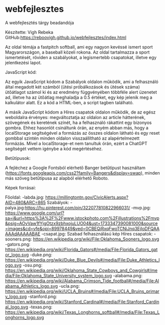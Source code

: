 # webfejlesztes
A webfejlesztés tárgy beadandója

Készítette: Vigh Rebeka
GitHub:https://reboovigh.github.io/webfejlesztes/index.html

Az oldal témája a fastpitch softball, ami egy nagyon kevéssé ismert sport Magyarországon, a baseball közeli rokona. Az oldal tartalmazza a sport ismertetését, röviden a szabályokat, a legismertebb csapatokat, illetve egy jelentkezési lapot.

JavaScript kód:

Az egyik JavaScript kódom a Szabályok oldalon működik, ami a felhasználó által megadott két számból (ütési próbálkozások és ütések száma) ütőátlagot számol ki és az eredmény függvényében többféle alert üzenetet ad, illetve ha az ütőátlag meghaladja a 0.5 értéket, egy kép jelenik meg a kalkulátor alatt. Ez a kód a HTML-ben, a script tagben található.

A másik JavaScript kódom a Híres csapatok oldalon működik, de az egész weboldalra érvényes: megváltoztatja az oldalon az article hátterének, szövegének és keretének színét, ha a felhasználó rákattint egy bizonyos gombra. Ehhez hasonlót csináltunk órán, az enyém abban más, hogy a localStorage segítségével a formázás az összes oldalon látható
és egy reset gombbal szintén minden oldalon visszaállítható az alapértelmezett formázás. Mivel a localStorage-et nem tanultuk órán, ezért a ChatGPT segítségét vettem igénybe a kód megértéséhez.


Betűtípusok:

A fejléchez a Google Fontsból elérhető Banger betűtípust használtam (https://fonts.googleapis.com/css2?family=Bangers&display=swap), minden más szöveg betűtípusa az alapból elérhető Roboto.

Képek forrásai:

Főoldal: 
-labda.jpg: https://millingtontn.gov/CivicAlerts.aspx?AID=480&ARC=865
Szabályok:
-palya.jpg:https://hu.pinterest.com/pin/322077810822966031/
-mvp.jpg: https://www.google.com/url?sa=i&url=https%3A%2F%2Fwww.istockphoto.com%2Fillustrations%2Fmvp&psig=AOvVaw1fYjgOtzx9zbhxojuLUO04&ust=1733347390081000&source=images&cd=vfe&opi=89978449&ved=0CBEQjRxqFwoTCNiJnq3EjIoDFQAAAAAdAAAAABAE
-csapat.jpg: Szabad felhasználású kép
Híres csapatok:
-sooners.png: https://en.wikipedia.org/wiki/File:Oklahoma_Sooners_logo.svg
-gators.png: https://en.wikipedia.org/wiki/Florida_Gators#/media/File:Florida_Gators_gator_logo.svg
-duke.png: https://en.wikipedia.org/wiki/Duke_Blue_Devils#/media/File:Duke_Athletics_logo.svg
-osu.png: https://en.wikipedia.org/wiki/Oklahoma_State_Cowboys_and_Cowgirls#/media/File:Oklahoma_State_University_system_logo.svg
-alabama.png: https://en.wikipedia.org/wiki/Alabama_Crimson_Tide_football#/media/File:Alabama_Athletics_logo.svg
-ucla.png: https://en.wikipedia.org/wiki/UCLA_Bruins#/media/File:UCLA_Bruins_primary_logo.svg
-stanford.png: https://en.wikipedia.org/wiki/Stanford_Cardinal#/media/File:Stanford_Cardinal_logo.svg
-texas.png: https://en.wikipedia.org/wiki/Texas_Longhorns_softball#/media/File:Texas_Longhorns_logo.svg
